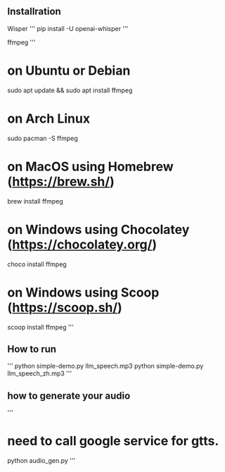 ## Installration

Wisper
'''
pip install -U openai-whisper
'''

ffmpeg
'''
# on Ubuntu or Debian
sudo apt update && sudo apt install ffmpeg

# on Arch Linux
sudo pacman -S ffmpeg

# on MacOS using Homebrew (https://brew.sh/)
brew install ffmpeg

# on Windows using Chocolatey (https://chocolatey.org/)
choco install ffmpeg

# on Windows using Scoop (https://scoop.sh/)
scoop install ffmpeg
'''


## How to run
'''
python simple-demo.py llm_speech.mp3
python simple-demo.py llm_speech_zh.mp3
'''


## how to generate your audio
'''
# need to call google service for gtts.
python audio_gen.py
'''